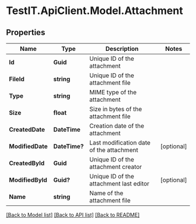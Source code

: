 # TestIT.ApiClient.Model.Attachment

## Properties

Name | Type | Description | Notes
------------ | ------------- | ------------- | -------------
**Id** | **Guid** | Unique ID of the attachment | 
**FileId** | **string** | Unique ID of the attachment file | 
**Type** | **string** | MIME type of the attachment | 
**Size** | **float** | Size in bytes of the attachment file | 
**CreatedDate** | **DateTime** | Creation date of the attachment | 
**ModifiedDate** | **DateTime?** | Last modification date of the attachment | [optional] 
**CreatedById** | **Guid** | Unique ID of the attachment creator | 
**ModifiedById** | **Guid?** | Unique ID of the attachment last editor | [optional] 
**Name** | **string** | Name of the attachment file | 

[[Back to Model list]](../README.md#documentation-for-models) [[Back to API list]](../README.md#documentation-for-api-endpoints) [[Back to README]](../README.md)

